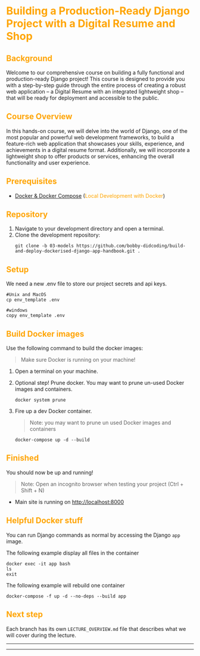 # <span style="color:orange">Building a Production-Ready Django Project with a Digital Resume and Shop</span>

## <span style="color:orange">Background</span>
Welcome to our comprehensive course on building a fully functional and production-ready Django project! This course is designed to provide you with a step-by-step guide through the entire process of creating a robust web application – a Digital Resume with an integrated lightweight shop – that will be ready for deployment and accessible to the public.

## <span style="color:orange">Course Overview</span>
In this hands-on course, we will delve into the world of Django, one of the most popular and powerful web development frameworks, to build a feature-rich web application that showcases your skills, experience, and achievements in a digital resume format. Additionally, we will incorporate a lightweight shop to offer products or services, enhancing the overall functionality and user experience.



## <span style="color:orange">Prerequisites<span>
* [Docker & Docker Compose](https://docs.docker.com/desktop/) (<span style="color:orange">Local Development with Docker</span>)


## <span style="color:orange">Repository<span>
1. Navigate to your development directory and open a terminal.
2. Clone the development repository:
    ```
    git clone -b 03-models https://github.com/bobby-didcoding/build-and-deploy-dockerised-django-app-handbook.git .
    ```


## <span style="color:orange">Setup<span>
We need a new .env file to store our project secrets and api keys.

```
#Unix and MacOS
cp env_template .env

#windows
copy env_template .env
```

## <span style="color:orange">Build Docker images<span>

Use the following command to build the docker images:
> Make sure Docker is running on your machine!

1. Open a terminal on your machine.

2. Optional step! Prune docker.
    You may want to prune un-used Docker images and containers.
    ```
    docker system prune
    ```

3. Fire up a dev Docker container.
    > Note: you may want to prune un used Docker images and containers
    ```
    docker-compose up -d --build
    ```

## <span style="color:orange">Finished<span>

You should now be up and running!
>Note: Open an incognito browser when testing your project (Ctrl + Shift + N)

* Main site is running on [http://localhost:8000](http://localhost:8000)


## <span style="color:orange">Helpful Docker stuff<span>
You can run Django commands as normal by accessing the Django `app` image.

The following example display all files in the container

```
docker exec -it app bash
ls
exit
```

The following example will rebuild one container
```
docker-compose -f up -d --no-deps --build app
```

## <span style="color:orange">Next step<span>

Each branch has its own `LECTURE_OVERVIEW.md` file that describes what we will cover during the lecture.

***
***
